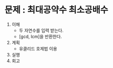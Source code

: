 # 문제 : 최대공약수 최소공배수

1. 이해
    - 두 자연수를 입력 받는다.
    - [gcd, lcm]을 반환한다.
2. 계획
    - 유클리드 호제법 이용
3. 실행
4. 회고
